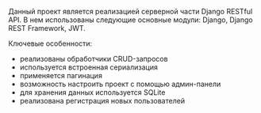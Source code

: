 Данный проект является реализацией серверной части Django RESTful API.
В нем использованы следующие основные модули: Django, Django REST Framework, JWT.

Ключевые особенности:
  - реализованы обработчики CRUD-запросов
  - используется встроенная сериализация
  - применяется пагинация
  - возможность настроить проект с помощью админ-панели
  - для хранения данных используется SQLite
  - реализована регистрация новых пользователей
    
